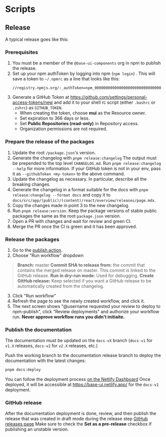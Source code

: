 # Scripts

## Release

A typical release goes like this:

### Prerequisites

1. You must be a member of the `@base-ui-components` org in npm to publish the release.
2. Set up your npm authToken by logging into npm (`npm login`) . This will save a token to `~/.npmrc` as a line that looks like this:
   ```text
   //registry.npmjs.org/:_authToken=npm_000000000000000000000000000000000000
   ```
3. Generate a GitHub Token at https://github.com/settings/personal-access-tokens/new and add it to your shell rc script (either `.bashrc` or `.zshrc`) as `GITHUB_TOKEN`.
   - When creating the token, choose **mui** as the Resource owner.
   - Set expiration to 366 days or less.
   - Set **Public Repositories (read-only)** in Repository access.
   - Organization permissions are not required.

### Prepare the release of the packages

1. Update the root `/package.json`'s version.
2. Generate the changelog with `pnpm release:changelog`
   The output must be prepended to the top level `CHANGELOG.md`.
   Run `pnpm release:changelog --help` for more information. If your GitHub token is not in your env, pass it as `--githubToken <my-token>` to the above command.
3. Update the changelog as necessary. In particular, describe all the breaking changes.
4. Generate the changelog in a format suitable for the docs with `pnpm release:changelog --format docs` and copy it to `docs/src/app/(public)/(content)/react/overview/releases/page.mdx`.
5. Copy the changes made in point 3 to the new changelog.
6. Run `pnpm release:version`. Keep the package versions of stable public packages the same as the root `package.json` version.
7. Open a PR with changes and wait for review and green CI.
8. Merge the PR once the CI is green and it has been approved.

### Release the packages

1. Go to the [publish action](https://github.com/mui/base-ui/actions/workflows/publish.yml).
2. Choose "Run workflow" dropdown

> **Branch:** master
> **Commit SHA to release from:** the commit that contains the merged release on master. This commit is linked to the GitHub release.
> **Run in dry-run mode:** Used for debugging.
> **Create GitHub release:** Keep selected if you want a GitHub release to be automatically created from the changelog.

3. Click "Run workflow"
4. Refresh the page to see the newly created workflow, and click it.
5. The next screen shows "@username requested your review to deploy to npm-publish", click "Review deployments" and authorize your workflow run. **Never approve workflow runs you didn't initiaite.**

### Publish the documentation

The documentation must be updated on the `docs-vX` branch (`docs-v1` for `v1.X` releases, `docs-v2` for `v2.X` releases, etc.)

Push the working branch to the documentation release branch to deploy the documentation with the latest changes:

```bash
pnpm docs:deploy
```

You can follow the deployment process [on the Netlify Dashboard](https://app.netlify.com/sites/base-ui/deploys?filter=docs-v1)
Once deployed, it will be accessible at https://base-ui.netlify.app/ for the `docs-v1` deployment.

### GitHub release

After the documentation deployment is done, review, and then publish the release that was created in draft mode during the release step [GitHub releases page](https://github.com/mui/base-ui/releases)
Make sure to check the **Set as a pre-release** checkbox if publishing an unstable version.

